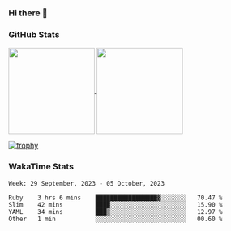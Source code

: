 ### Hi there 👋

### GitHub Stats

<a href="https://github.com/anuraghazra/github-readme-stats">
  <img align="center" height="170px" src="https://github-readme-stats.vercel.app/api/top-langs/?username=tksfjt1024&layout=compact&count_private=true&show_icons=true&show_icons=true&theme=graywhite" />
</a>
<a href="https://github.com/anuraghazra/github-readme-stats">
  <img align="center" height="170px" src="https://github-readme-stats.vercel.app/api?username=tksfjt1024&count_private=true&show_icons=true&show_icons=true&theme=graywhite" />
</a>

[![trophy](https://github-profile-trophy.vercel.app/?username=tksfjt1024)](https://github.com/ryo-ma/github-profile-trophy)

### WakaTime Stats

<!--START_SECTION:waka-->
```text
Week: 29 September, 2023 - 05 October, 2023

Ruby    3 hrs 6 mins    █████████████████▓░░░░░░░   70.47 % 
Slim    42 mins         ████░░░░░░░░░░░░░░░░░░░░░   15.90 % 
YAML    34 mins         ███▒░░░░░░░░░░░░░░░░░░░░░   12.97 % 
Other   1 min           ░░░░░░░░░░░░░░░░░░░░░░░░░   00.60 % 
```
<!--END_SECTION:waka-->
